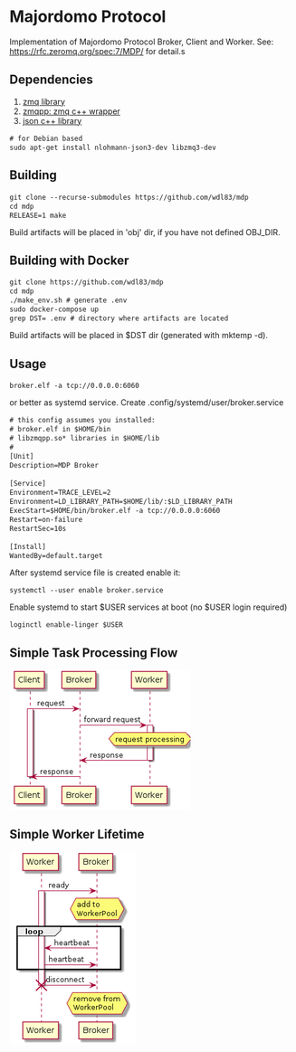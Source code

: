 # Majordomo Protocol 

Implementation of Majordomo Protocol Broker, Client and Worker.
See: https://rfc.zeromq.org/spec:7/MDP/ for detail.s


Dependencies
------------
1. [zmq library](http://zeromq.org)
1. [zmqpp: zmq c++ wrapper](https://github.com/zeromq/zmqpp)
1. [json c++ library](https://github.com/nlohmann/json)

```console
# for Debian based
sudo apt-get install nlohmann-json3-dev libzmq3-dev
```

Building
--------

```console
git clone --recurse-submodules https://github.com/wdl83/mdp
cd mdp 
RELEASE=1 make
```
Build artifacts will be placed in 'obj' dir, if you have not defined OBJ_DIR.

Building with Docker
--------------------

```console
git clone https://github.com/wdl83/mdp
cd mdp 
./make_env.sh # generate .env
sudo docker-compose up
grep DST= .env # directory where artifacts are located

````
Build artifacts will be placed in $DST dir (generated with mktemp -d).

Usage
-----

```console
broker.elf -a tcp://0.0.0.0:6060
```

or better as systemd service. Create .config/systemd/user/broker.service

```cosnole
# this config assumes you installed:
# broker.elf in $HOME/bin
# libzmqpp.so* libraries in $HOME/lib
#
[Unit]
Description=MDP Broker

[Service]
Environment=TRACE_LEVEL=2
Environment=LD_LIBRARY_PATH=$HOME/lib/:$LD_LIBRARY_PATH
ExecStart=$HOME/bin/broker.elf -a tcp://0.0.0.0:6060
Restart=on-failure
RestartSec=10s

[Install]
WantedBy=default.target
```

After systemd service file is created enable it:

```console
systemctl --user enable broker.service
```

Enable systemd to start $USER services at boot (no $USER login required)

```console
loginctl enable-linger $USER
```

## Simple Task Processing Flow

![diagram](diagrams/simple_request.png)

## Simple Worker Lifetime

![diagram](diagrams/worker_lifetime.png)
